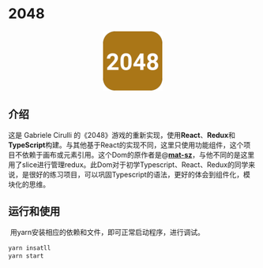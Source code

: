 # 2048

<div align='center'>
  <img alt="2048" width="120" hspace="20" src="https://raw.githubusercontent.com/EikH/game2048/master/public/logo512.png">
</div>

## 介绍		

这是 Gabriele Cirulli 的《2048》游戏的重新实现，使用**React**、**Redux**和**TypeScript**构建。与其他基于React的实现不同，这里只使用功能组件，这个项目不依赖于画布或元素引用。这个Dom的原作者是@[**mat-sz**](https://github.com/mat-sz/2048)，与他不同的是这里用了slice进行管理redux。此Dom对于初学Typescript、React、Redux的同学来说，是很好的练习项目，可以巩固Typescript的语法，更好的体会到组件化，模块化的思维。

## 运行和使用

​	用yarn安装相应的依赖和文件，即可正常启动程序，进行调试。

```
yarn insatll
yarn start
```
